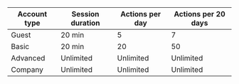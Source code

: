 |Account type|Session duration|Actions per day|Actions per 20 days|
|--|--|--|--|
|Guest|20 min|5|7|
|Basic|20 min|20|50|
|Advanced|Unlimited|Unlimited|Unlimited|
|Company|Unlimited|Unlimited|Unlimited|
